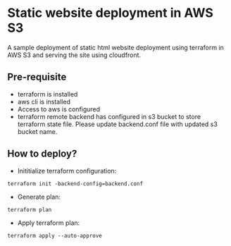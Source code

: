 # Static website deployment in AWS S3

A sample deployment of static html website deployment using terraform in AWS S3 and serving the site using cloudfront.

## Pre-requisite

* terraform is installed
* aws cli is installed
* Access to aws is configured
* terraform remote backend has configured in s3 bucket to store terraform state file. Please update backend.conf file with updated s3 bucket name. 

## How to deploy?

* Inititialize terraform configuration: 
```
terraform init -backend-config=backend.conf
```
* Generate plan: 
```
terraform plan
```
* Apply terraform plan: 
```
terraform apply --auto-approve
```




